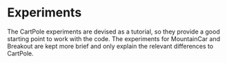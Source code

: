 # Experiments
The CartPole experiments are devised as a tutorial, so they provide a good starting
point to work with the code. The experiments for MountainCar and Breakout are kept more brief and only explain the 
relevant differences to CartPole.

